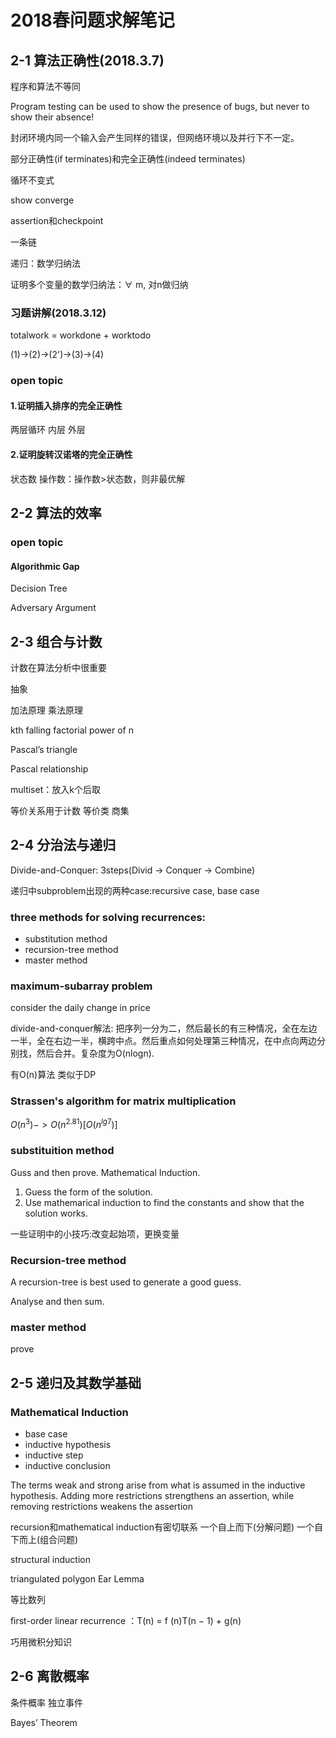 # 2018春问题求解笔记

## 2-1 算法正确性(2018.3.7)

程序和算法不等同

Program testing can be used to show the presence of bugs, but never to show their absence!

封闭环境内同一个输入会产生同样的错误，但网络环境以及并行下不一定。

部分正确性(if terminates)和完全正确性(indeed terminates)

循环不变式

show converge

assertion和checkpoint

一条链

递归：数学归纳法

证明多个变量的数学归纳法：$\forall$ m, 对n做归纳

### 习题讲解(2018.3.12)

totalwork = workdone + worktodo

(1)->(2)->(2')->(3)->(4)

### open topic 

#### 1.证明插入排序的完全正确性

两层循环 内层 外层

#### 2.证明旋转汉诺塔的完全正确性

状态数 操作数：操作数>状态数，则非最优解




## 2-2 算法的效率


### open topic

#### Algorithmic Gap

Decision Tree

Adversary Argument


## 2-3 组合与计数

计数在算法分析中很重要

抽象

加法原理 乘法原理

kth falling factorial power of n

Pascal’s triangle

Pascal relationship

multiset：放入k个后取

等价关系用于计数 等价类 商集


## 2-4 分治法与递归

Divide-and-Conquer: 3steps(Divid -> Conquer -> Combine)

递归中subproblem出现的两种case:recursive case, base case

### three methods for solving recurrences:

- substitution method
- recursion-tree method
- master method

### maximum-subarray problem

consider the daily change in price

divide-and-conquer解法: 把序列一分为二，然后最长的有三种情况，全在左边一半，全在右边一半，横跨中点。然后重点如何处理第三种情况，在中点向两边分别找，然后合并。复杂度为O(nlogn).

有O(n)算法 类似于DP

### Strassen's algorithm for matrix multiplication

$O(n^3) -> O(n^{2.81})[O(n^{lg7})]$

### substituition method

Guss and then prove. Mathematical Induction.

1. Guess the form of the solution.
2. Use mathemarical induction to find the constants and show that the solution works.

一些证明中的小技巧:改变起始项，更换变量

### Recursion-tree method

A recursion-tree is best used to generate a good guess.

Analyse and then sum.

### master method

prove



## 2-5 递归及其数学基础

### Mathematical Induction

- base case  
- inductive hypothesis
- inductive step
- inductive conclusion

The terms weak and strong arise from what is assumed in the inductive hypothesis. Adding more restrictions strengthens an assertion, while removing restrictions weakens the assertion

recursion和mathematical induction有密切联系
一个自上而下(分解问题) 一个自下而上(组合问题)


structural induction

triangulated polygon 
Ear Lemma


等比数列

ﬁrst-order linear recurrence ：T(n) = f (n)T(n − 1) + g(n)

巧用微积分知识


## 2-6 离散概率



条件概率 独立事件

Bayes’ Theorem